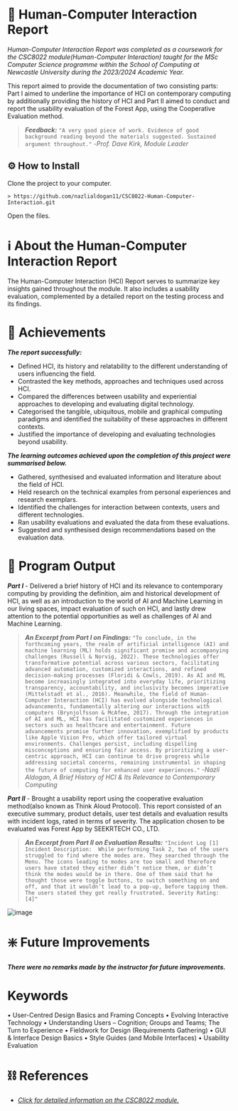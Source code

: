 # 📑 Human-Computer Interaction Report

*Human-Computer Interaction Report was completed as a coursework for the CSC8022 module(Human-Computer Interaction) taught for the MSc Computer Science programme within the School of Computing at Newcastle University during the 2023/2024 Academic Year.*

This report aimed to provide the documentation of two consisting parts: Part I aimed to underline the importance of HCI on contemporary computing by additionally providing the history of HCI and Part II aimed to conduct and report the usability evaluation of the Forest App, using the Cooperative Evaluation method.

>___Feedback:___
> `"A very good piece of work. Evidence of good background reading beyond the materials suggested. Sustained argument throughout."`
> -*Prof. Dave Kirk, Module Leader*

## ⚙️ How to Install 

Clone the project to your computer.

```
> https://github.com/nazlialdogan11/CSC8022-Human-Computer-Interaction.git
```

Open the files.

# ℹ About the Human-Computer Interaction Report

The Human-Computer Interaction (HCI) Report serves to summarize key insights gained throughout the module. It also includes a usability evaluation, complemented by a detailed report on the testing process and its findings.

# 🔖 Achievements

***The report successfully:***
- Defined HCI, its history and relatability to the different understanding of users influencing the field.
- Contrasted the key methods, approaches and techniques used across HCI.
- Compared the differences between usability and experiential approaches to developing and evaluating digital technology.
- Categorised the tangible, ubiquitous, mobile and graphical computing paradigms and identified the suitability of these approaches in different contexts.
- Justified the importance of developing and evaluating technologies beyond usability.
  
***The learning outcomes achieved upon the completion of this project were summarised below.***
- Gathered, synthesised and evaluated information and literature about the field of HCI.
- Held research on the technical examples from personal experiences and research exemplars.
- Identified the challenges for interaction between contexts, users and different technologies.
- Ran usability evaluations and evaluated the data from these evaluations.
- Suggested and synthesised design recommendations based on the evaluation data.

# 📄 Program Output

***Part I*** - Delivered a brief history of HCI and its relevance to contemporary computing by providing the definition, aim and historical development of HCI, as well as an introduction to the world of AI and Machine Learning in our living spaces, impact evaluation of such on HCI, and lastly drew attention to the potential opportunities as well as challenges of AI and Machine Learning.

>___An Excerpt from Part I on Findings:___
> `"To conclude, in the forthcoming years, the realm of artificial intelligence (AI) and machine learning (ML) holds significant promise and accompanying challenges (Russell & Norvig, 2022). These technologies offer transformative potential across various sectors, facilitating advanced automation, customized interactions, and refined decision-making processes (Floridi & Cowls, 2019). As AI and ML become increasingly integrated into everyday life, prioritizing transparency, accountability, and inclusivity becomes imperative (Mittelstadt et al., 2016). Meanwhile, the field of Human-Computer Interaction (HCI) has evolved alongside technological advancements, fundamentally altering our interactions with computers (Brynjolfsson & McAfee, 2017). Through the integration of AI and ML, HCI has facilitated customized experiences in sectors such as healthcare and entertainment. Future advancements promise further innovation, exemplified by products like Apple Vision Pro, which offer tailored virtual environments. Challenges persist, including dispelling misconceptions and ensuring fair access. By prioritizing a user-centric approach, HCI can continue to drive progress while addressing societal concerns, remaining instrumental in shaping the future of computing for enhanced user experiences."`
> -*Nazli Aldogan, A Brief History of HCI & Its Relevance to Contemporary Computing*

***Part II*** - Brought a usability report using the cooperative evaluation method(also known as Think Aloud Protocol). This report consisted of an executive summary, product details, user test details and evaluation results with incident logs, rated in terms of severity. The application chosen to be evaluated was Forest App by SEEKRTECH CO., LTD.

>___An Excerpt from Part II on Evaluation Results:___
> `"Incident Log [1]
Incident Description: 
While performing Task 2, two of the users struggled to find where the modes are. They searched through the Menu. The icons leading to modes are too small and therefore users have stated they either didn’t notice them, or didn’t think the modes would be in there. One of them said that he thought those were toggle buttons, to switch something on and off, and that it wouldn’t lead to a pop-up, before tapping them. The users stated they got really frustrated.
Severity Rating: [4]"`

![image](https://github.com/user-attachments/assets/e444ebd4-10d0-465b-9489-bb110a977166)

# ❇️ Future Improvements

***There were no remarks made by the instructor for future improvements.***

# Keywords

• User-Centred Design Basics and Framing Concepts • Evolving Interactive Technology • Understanding Users – Cognition; Groups and Teams; The Turn to Experience
• Fieldwork for Design (Requirements Gathering) • GUI & Interface Design Basics • Style Guides (and Mobile Interfaces) • Usability Evaluation

# ⛓️ References

- [*Click for detailed information on the CSC8022 module.*](https://www.ncl.ac.uk/module-catalogue/module.php?code=CSC8022)
  
  
